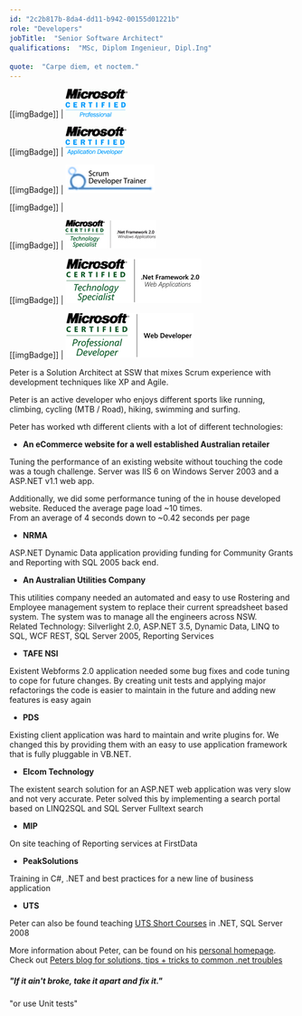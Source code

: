```yaml
---
id: "2c2b817b-8da4-dd11-b942-00155d01221b"
role: "Developers"
jobTitle:  "Senior Software Architect"
qualifications:  "MSc, Diplom Ingenieur, Dipl.Ing"

quote:  "Carpe diem, et noctem."
---
```


[[imgBadge]]
| ![](./Images/Bio/mcp-rgb.gif) 

[[imgBadge]]
| ![](./Images/Bio/MCAD-RGB.gif) 

[[imgBadge]]
| ![](./Images/Bio/scrumtrainer.png) 


[[imgBadge]]
| [](./Images/Bio/MCPD-windev-rgb_505.jpg) 

[[imgBadge]]
| ![](./Images/Bio/MCTS-dotnet-2-windows-apps-rgb_512.jpg) 

[[imgBadge]]
| ![MCTS Web applications](./Images/Bio/MCTS-web(rgb)_513.png) 

[[imgBadge]]
| ![MCPD Web developer](./Images/Bio/MCPD-web(rgb)_504.png) 

 Peter is a Solution Architect at SSW that mixes Scrum experience with development techniques like XP and Agile. 

Peter is an active developer who enjoys different sports like running, climbing, cycling (MTB / Road), hiking, swimming and surfing.

Peter has worked wth different clients with a lot of different technologies:

*   **An eCommerce website for a well established Australian retailer** 

Tuning the performance of an existing website without touching the code was a tough challenge. Server was IIS 6 on Windows Server 2003 and a ASP.NET v1.1 web app.  

 Additionally, we did some performance tuning of the in house developed website. Reduced the average page load ~10 times.   
 From an average of 4 seconds down to ~0.42 seconds per page 

*   **NRMA**

ASP.NET Dynamic Data application providing funding for Community Grants and Reporting with SQL 2005 back end.

*   **An Australian Utilities Company** 

This utilities company needed an automated and easy to use Rostering and Employee management system to replace their current spreadsheet based system. The system was to manage all the engineers across NSW.  
 Related Technology: Silverlight 2.0, ASP.NET 3.5, Dynamic Data, LINQ to SQL, WCF REST, SQL Server 2005, Reporting Services 

*   **TAFE NSI** 

Existent Webforms 2.0 application needed some bug fixes and code tuning to cope for future changes. By creating unit tests and applying major refactorings the code is easier to maintain in the future and adding new features is easy again

*   **PDS**

Existing client application was hard to maintain and write plugins for. We changed this by providing them with an easy to use application framework that is fully pluggable in VB.NET.

*   **Elcom Technology**

The existent search solution for an ASP.NET web application was very slow and not very accurate. Peter solved this by implementing a search portal based on LINQ2SQL and SQL Server Fulltext search

*   **MIP** 

On site teaching of Reporting services at FirstData

*   **PeakSolutions** 

Training in C#, .NET and best practices for a new line of business application

*   **UTS** 

Peter can also be found teaching [UTS Short Courses](https://it.uts.edu.au/course/shortcourse/programming/) in .NET, SQL Server 2008

More information about Peter, can be found on his [personal homepage](https://www.gfader.com/ "Peter Gfader Homepage"). Check out [Peters blog for solutions, tips + tricks to common .net troubles](https://peitor.blogspot.com/ ".net problems and solutions") 

##### "If it ain't broke, take it apart and fix it."   

"or use Unit tests"